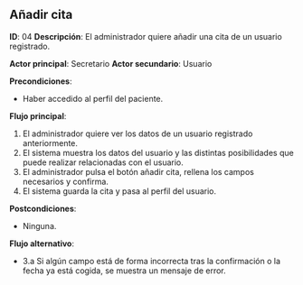 ## Añadir cita
**ID**: 04
**Descripción**: El administrador quiere añadir una cita de un usuario registrado.

**Actor principal**: Secretario
**Actor secundario**: Usuario

**Precondiciones**:
* Haber accedido al perfil del paciente.

**Flujo principal**:
1. El administrador quiere ver los datos de un usuario registrado anteriormente.
1. El sistema muestra los datos del usuario y las distintas posibilidades que puede realizar relacionadas con el usuario.
1. El administrador pulsa el botón añadir cita, rellena los campos necesarios y confirma.
1. El sistema guarda la cita y pasa al perfil del usuario.

**Postcondiciones**: 
* Ninguna.

**Flujo alternativo**:
* 3.a Si algún campo está de forma incorrecta tras la confirmación o la fecha ya está cogida, se muestra un mensaje de error.
